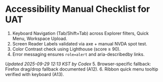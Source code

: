 # Accessibility Manual Checklist for UAT

1. Keyboard Navigation (Tab/Shift+Tab) across Explorer filters, Quick Menu, Workspace Upload.
2. Screen Reader Labels validated via axe + manual NVDA spot test.
3. Color Contrast check using Lighthouse (score ≥ 90).
4. Error messaging ensures `role=alert` and aria-describedby links.

*Updated 2025-09-29 12:13 KST by Codex*
5. Browser-specific fallback: Firefox drag/drop fallback documented (A12).
6. Ribbon quick menu tooltip verified with keyboard (A13).
